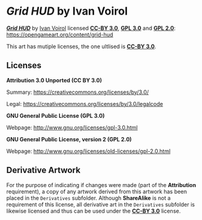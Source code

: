 # *Grid HUD* by Ivan Voirol

[***Grid HUD***](https://opengameart.org/content/grid-hud) by [Ivan Voirol](https://opengameart.org/users/ivan-voirol) licensed [**CC-BY 3.0**](https://creativecommons.org/licenses/by/3.0/), [**GPL 3.0**](http://www.gnu.org/licenses/gpl-3.0.html) and [**GPL 2.0**](http://www.gnu.org/licenses/old-licenses/gpl-2.0.html): https://opengameart.org/content/grid-hud

This art has mutiple licenses, the one ultlised is [**CC-BY 3.0**](https://creativecommons.org/licenses/by/3.0/).

## Licenses
**Attribution 3.0 Unported (CC BY 3.0)**

Summary: https://creativecommons.org/licenses/by/3.0/

Legal: https://creativecommons.org/licenses/by/3.0/legalcode

**GNU General Public License (GPL 3.0)**

Webpage: http://www.gnu.org/licenses/gpl-3.0.html

**GNU General Public License, version 2 (GPL 2.0)**

Webpage: http://www.gnu.org/licenses/old-licenses/gpl-2.0.html

## Derivative Artwork

For the purpose of indicating if changes were made (part of the **Attribution** requirement), a copy of any artwork derived from this artwork has been placed in the `Derivatives` subfolder. Although **ShareAlike** is not a requirement of this license, all derivative art in the `Derivatives` subfolder is likewise licensed and thus can be used under the [**CC-BY 3.0**](https://creativecommons.org/licenses/by/3.0/) license.